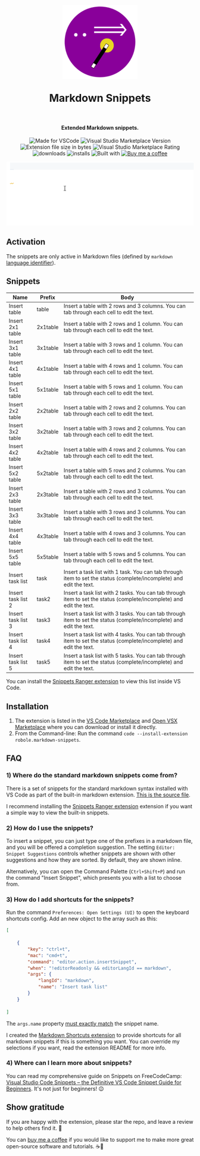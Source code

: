 <h1 align="center">
  <br>
    <img align="center" src="img/logo.png" width="200">
  <br>
	<br>
  Markdown Snippets
  <br>
  <br>
</h1>
<h4 align="center">Extended Markdown snippets.</h4>

<p align="center">
<img src="https://img.shields.io/static/v1?logo=visual-studio-code&label=made%20for&message=VS%20Code&color=0000ff" alt="Made for VSCode">
<img src="https://img.shields.io/visual-studio-marketplace/v/robole.markdown-snippets?logo=visual-studio-code&color=ffa500" alt="Visual Studio Marketplace Version">
<img src="https://img.shields.io/static/v1?logo=visual-studio-code&label=size&message=11KB&color=008000"
alt="Extension file size in bytes">
<img src="https://img.shields.io/visual-studio-marketplace/r/robole.markdown-snippets?logo=visual-studio-code&color=yellow" alt="Visual Studio Marketplace Rating">
<img src="https://img.shields.io/visual-studio-marketplace/d/robole.markdown-snippets?logo=visual-studio-code&color=blue" alt="downloads"/>
<img src="https://img.shields.io/visual-studio-marketplace/i/robole.markdown-snippets?logo=visual-studio-code&color=blue" alt="installs"/>
<img src="https://img.shields.io/static/v1?label=built%20with&message=good%20vibrations&color=purple" alt="Built with"/>
<a href="https://ko-fi.com/roboleary"><img src="https://img.shields.io/badge/Buy%20me%20a%20coffee-$4-orange?logo=buy-me-a-coffee" alt="Buy me a coffee"></a>
</p>

![insert table](img/table.gif)

## Activation

The snippets are only active in Markdown files (defined by `markdown` [language identifier](https://code.visualstudio.com/docs/languages/identifiers)).

## Snippets

| Name                   | Prefix        | Body                                                                                                                      |
|------------------------|---------------|---------------------------------------------------------------------------------------------------------------------------|
| Insert table           | table         | Insert a table with 2 rows and 3 columns. You can tab through each cell   to edit the text.                               |
| Insert 2x1 table       | 2x1table      | Insert a table with 2 rows and 1 column. You can tab through each cell to   edit the text.                                |
| Insert 3x1 table       | 3x1table      | Insert a table with 3 rows and 1 column. You can tab through each cell to   edit the text.                                |
| Insert 4x1 table       | 4x1table      | Insert a table with 4 rows and 1 column. You can tab through each cell to   edit the text.                                |
| Insert 5x1 table       | 5x1table      | Insert a table with 5 rows and 1 column. You can tab through each cell to   edit the text.                                |
| Insert 2x2 table       | 2x2table      | Insert a table with 2 rows and 2 columns. You can tab through each cell   to edit the text.                               |
| Insert 3x2 table       | 3x2table      | Insert a table with 3 rows and 2 columns. You can tab through each cell   to edit the text.                               |
| Insert 4x2 table       | 4x2table      | Insert a table with 4 rows and 2 columns. You can tab through each cell   to edit the text.                               |
| Insert 5x2 table       | 5x2table      | Insert a table with 5 rows and 2 columns. You can tab through each cell   to edit the text.                               |
| Insert 2x3 table       | 2x3table      | Insert a table with 2 rows and 3 columns. You can tab through each cell   to edit the text.                               |
| Insert 3x3 table       | 3x3table      | Insert a table with 3 rows and 3 columns. You can tab through each cell   to edit the text.                               |
| Insert 4x4 table       | 4x3table      | Insert a table with 4 rows and 3 columns. You can tab through each cell   to edit the text.                               |
| Insert 5x5 table       | 5x5table      | Insert a table with 5 rows and 5 columns. You can tab through each cell   to edit the text.                               |
| Insert task list       | task     | Insert  a task list with 1 task.   You can tab through item to set the status (complete/incomplete) and edit the   text. |
| Insert task list 2     | task2   | Insert  a task list with 2 tasks.   You can tab through item to set the status (complete/incomplete) and edit the   text. |
| Insert task list 3     | task3   | Insert  a task list with 3 tasks.   You can tab through item to set the status (complete/incomplete) and edit the   text. |
| Insert task list 4     | task4   | Insert  a task list with 4 tasks.   You can tab through item to set the status (complete/incomplete) and edit the   text. |
| Insert task list 5     | task5   | Insert  a task list with 5 tasks.   You can tab through item to set the status (complete/incomplete) and edit the   text. |

You can install the [Snippets Ranger extension](https://marketplace.visualstudio.com/items?itemName=robole.snippets-ranger) to view this list inside VS Code.

## Installation

1. The extension is listed in the [VS Code Marketplace](https://marketplace.visualstudio.com/items?itemName=robole.markdown-snippets) and [Open VSX Marketplace](https://open-vsx.org/extension/robole/markdown-snippets) where you can download or install it directly.
1. From the Command-line: Run the command `code --install-extension robole.markdown-snippets`.

## FAQ

### 1) Where do the standard markdown snippets come from?

There is a set of snippets for the standard markdown syntax installed with VS Code as part of the built-in markdown extension. [This is the source file](https://github.com/microsoft/vscode/blob/94c9ea46838a9a619aeafb7e8afd1170c967bb55/extensions/markdown-basics/snippets/markdown.code-snippets).

I recommend installing the [Snippets Ranger extension](https://marketplace.visualstudio.com/items?itemName=robole.snippets-ranger) extension if you want a simple way to view the built-in snippets.

### 2) How do I use the snippets?

To insert a snippet, you can just type one of the prefixes in a markdown file, and you will be offered a completion suggestion. The setting `Editor: Snippet Suggestions` controls whether snippets are shown with other suggestions and how they are sorted. By default, they are shown inline.

Alternatively, you can open the Command Palette (`Ctrl+Shift+P`) and run the command "Insert Snippet", which presents you with a list to choose from.

### 3) How do I add shortcuts for the snippets?

Run the command `Preferences: Open Settings (UI)` to open the keyboard shortcuts config. Add an new object to the array such as this:

```JSON
[

	{
		"key": "ctrl+t",
		"mac": "cmd+t",
		"command": "editor.action.insertSnippet",
		"when": "!editorReadonly && editorLangId == markdown",
		"args": {
			"langId": "markdown",
			"name": "Insert task list"
		}
	}

]
```

The `args.name` property <u>must exactly match</u> the snippet name.

I created the [Markdown Shortcuts extension](https://marketplace.visualstudio.com/items?itemName=robole.markdown-shortcuts) to provide shortcuts for all markdown snippets if this is something you want. You can override my selections if you want, read the extension README for more info.

### 4) Where can I learn more about snippets?

You can read my comprehensive guide on Snippets on FreeCodeCamp: [Visual Studio Code Snippets – the Definitive VS Code Snippet Guide for Beginners](https://www.freecodecamp.org/news/definitive-guide-to-snippets-visual-studio-code/). It's not just for beginners! 😉

## Show gratitude

If you are happy with the extension, please star the repo, and leave a review to help others find it. 🌟

You can [buy me a coffee](https://ko-fi.com/roboleary) if you would like to support me to make more great open-source software and tutorials. ☕🙏
